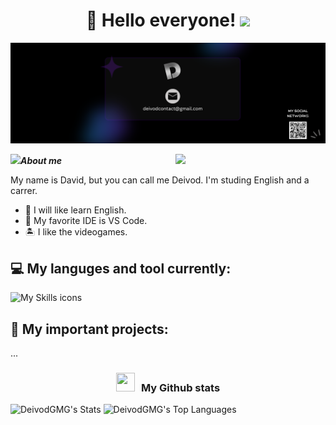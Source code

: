 <h1 align="center">👋 Hello everyone! <img height="40" src="https://emoji.gg/assets/emoji/7333-parrotdance.gif"></h1>

![My-Banner](Banner-Github.png)

<img align= "right" width= "240" src= "https://pa1.narvii.com/6580/8098c6e9207376889eeb0532d9f5a0723c4d73f5_hq.gif"/>

<img src="https://github.com/TheDudeThatCode/TheDudeThatCode/blob/master/Assets/Developer.gif" width="30px">_**About me**_

My name is David, but you can call me Deivod. I'm studing English and a carrer.
- 🎯 I will like learn English.
- 💼 My favorite IDE is VS Code.
- 🏝️ I like the videogames.



## 💻 My languges and tool currently:
![My Skills icons](https://skillicons.dev/icons?i=cpp,docker,git,github,html,css,py,java,lua,bash,vscode,obsidian,discord,robloxstudio,godot,&perline=9)



## 🔎 My important projects:
...


<h3 align="center" > <img src="https://media.giphy.com/media/iY8CRBdQXODJSCERIr/giphy.gif" width="30" height="30" style="margin-right: 10px;">My Github stats </h3>

![DeivodGMG's Stats](https://github-readme-stats.vercel.app/api?username=DeivodGMG&theme=dark&show_icons=true&hide_border=true&count_private=true)
![DeivodGMG's Top Languages](https://github-readme-stats.vercel.app/api/top-langs/?username=DeivodGMG&theme=dark&show_icons=true&hide_border=true&layout=compact)
